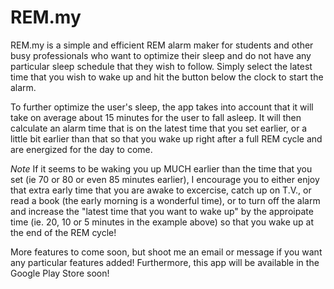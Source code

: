 # REM.my

REM.my is a simple and efficient REM alarm maker for students and other busy professionals who want to optimize their sleep and do not have any particular sleep schedule that they wish to follow. Simply select the latest time that you wish to wake up and hit the button below the clock to start the alarm.

To further optimize the user's sleep, the app takes into account that it will take on average about 15 minutes for the user to fall asleep. It will then calculate an alarm time that is on the latest time that you set earlier, or a little bit earlier than that so that you wake up right after a full REM cycle and are energized for the day to come. 

*Note* If it seems to be waking you up MUCH earlier than the time that you set (ie 70 or 80 or even 85 minutes earlier), I encourage you to either enjoy that extra early time that you are awake to excercise, catch up on T.V., or read a book (the early morning is a wonderful time), or to turn off the alarm and increase the "latest time that you want to wake up" by the approipate time (ie. 20, 10 or 5 minutes in the example above) so that you wake up at the end of the REM cycle!

More features to come soon, but shoot me an email or message if you want any particular features added! Furthermore, this app will be available in the Google Play Store soon!
